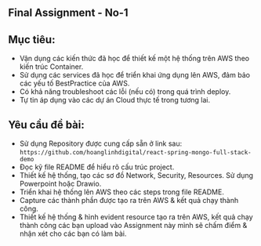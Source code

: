 ## Final Assignment - No-1

## Mục tiêu:
* Vận dụng các kiến thức đã học để thiết kế một hệ thống trên AWS theo kiến trúc Container.
* Sử dụng các services đã học để triển khai ứng dụng lên AWS, đảm bảo các yếu tố BestPractice của AWS.
* Có khả năng troubleshoot các lỗi (nếu có) trong quá trình deploy.
* Tự tin áp dụng vào các dự án Cloud thực tế trong tương lai.

## Yêu cầu đề bài:
* Sử dụng Repository được cung cấp sẵn ở link sau:
`https://github.com/hoanglinhdigital/react-spring-mongo-full-stack-demo`
* Đọc kỹ file README để hiểu rõ cấu trúc project.
* Thiết kế hệ thống, tạo các sơ đồ Network, Security, Resources. Sử dụng Powerpoint hoặc Drawio. 
* Triển khai hệ thống lên AWS theo các steps trong file README.
* Capture các thành phần được tạo ra trên AWS & kết quả chạy thành công.
* Thiết kế hệ thống & hình evident resource tạo ra trên AWS, kết quả chạy thành công các bạn upload vào Assignment này mình sẽ chấm điểm & nhận xét cho các bạn có làm bài.
